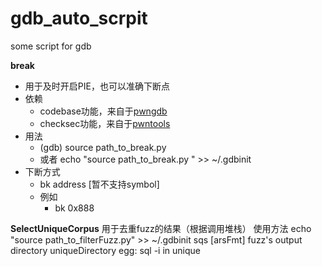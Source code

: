 # gdb_auto_scrpit
some script for gdb



**break**

- 用于及时开启PIE，也可以准确下断点
- 依赖
  - codebase功能，来自于[pwngdb](https://github.com/scwuaptx/Pwngdb)
  - checksec功能，来自于[pwntools](https://github.com/Gallopsled/pwntools)
- 用法
  - (gdb) source path_to_break.py 
  - 或者 echo "source path_to_break.py " >> ~/.gdbinit
- 下断方式
  - bk address [暂不支持symbol]
  - 例如
    - bk 0x888

**SelectUniqueCorpus**
   用于去重fuzz的结果（根据调用堆栈）
   使用方法
    echo "source path_to_filterFuzz.py" >> ~/.gdbinit
    sqs [arsFmt] fuzz's output directory uniqueDirectory
    egg:
      sql -i in unique
